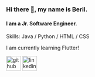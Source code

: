 ### Hi there 👋, my name is Beril.
#### I am a Jr. Software Engineer.

Skills: Java / Python / HTML / CSS 

I am currently learning Flutter!



[<img src='https://cdn.jsdelivr.net/npm/simple-icons@3.0.1/icons/github.svg' alt='github' height='40'>](https://github.com/berilevliyaoglu)  [<img src='https://cdn.jsdelivr.net/npm/simple-icons@3.0.1/icons/linkedin.svg' alt='linkedin' height='40'>](https://www.linkedin.com/in/beril-evliyaoğlu-584b58182/)  




